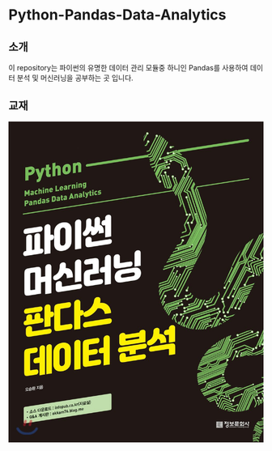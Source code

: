 # Python-Pandas-Data-Analytics
## 소개
이 repository는 파이썬의 유명한 데이터 관리 모듈중 하니인
Pandas를 사용하여 데이터 분석 및 머신러닝을 공부하는 곳 입니다.

## 교재
<img src="https://github.com/minecode0606/Python-Pandas-Data-Analytics/blob/master/images/233281510.jpg">